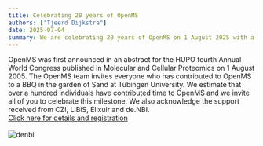 ```yaml
---
title: Celebrating 20 years of OpenMS
authors: ["Tjeerd Dijkstra"]
date: 2025-07-04
summary: We are celebrating 20 years of OpenMS on 1 August 2025 with a BBQ at Sand, Tübingen University. Click the header above for more information.
---
```


OpenMS was first announced in an abstract for the HUPO fourth Annual World Congress published in Molecular and Cellular Proteomics on 1 August 2005. The OpenMS team invites everyone who has contributed to OpenMS to a BBQ in the garden of Sand at Tübingen University. We estimate that over a hundred individuals have contributed time to OpenMS and we invite all of you to celebrate this milestone. We also acknowledge the support received from CZI, LiBiS, Elixuir and de.NBI.
<br>
[Click here for details and registration](https://docs.google.com/spreadsheets/d/1C-lD5FnrAs7aIL7GKVyRRuI9oYuLv2qBib-Rsn9PkhE/edit?gid=256793024#gid=256793024)
<br><br>
![denbi](/images/logos/denbi.jpeg)
